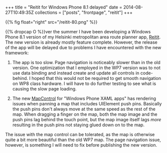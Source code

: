 +++
title = "Reitit for Windows Phone 8.1 delayed"
date = 2014-08-27T10:49:35Z
collections = ["posts", "frontpage", "reitit"]
+++

{{% fig float="right" src="/reitit-80.png" %}}

{{% dropcap O %}}ver the summer I have been developing a Windows Phone 8.1 version of my Helsinki metropolitan area route planner app, [Reitit](http://www.windowsphone.com/fi-fi/store/app/reitit/30e77f37-ef15-4860-b5d2-c4f7ee96f0e4). The new version is already mostly feature complete. However, the release of the app will be delayed due to problems I have encountered with the new framework:

1. The app is too slow. Page navigation is noticeably slower than in the old version. One optimization that I employed in the WP7 version was to not use data binding and instead create and update all controls in code-behind. I hoped that this would not be required to get smooth navigation on WP8 class hardware. I will have to do further testing to see what is causing the slow page loading.

2. The new [MapControl](http://msdn.microsoft.com/en-us/library/windows/apps/xaml/windows.ui.xaml.controls.maps.mapcontrol.aspx) for "Windows Phone XAML apps" has rendering issues when panning a map that includes UIElement push pins. Basically the push pins don't always move at the same speed as the rest of the map. When dragging a finger on the map, both the map image and the push pins lag behind the touch point, but the map image itself lags *more* resulting in the push pins not staying glued down on to the map.

The issue with the map control can be tolerated, as the map is otherwise quite a bit more beautiful than the old WP7 map. The page navigation issue, however, is something I will need to fix before publishing the new version.